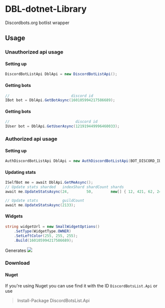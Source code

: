 # DBL-dotnet-Library
Discordbots.org botlist wrapper

## Usage
### Unauthorized api usage
#### Setting up
```cs
DiscordBotListApi DblApi = new DiscordBotListApi();
```

#### Getting bots
```cs
//                            discord id
IBot bot = DblApi.GetBotAsync(160105994217586689);
```

#### Getting bots
```cs
//                              discord id
IUser bot = DblApi.GetUserAsync(121919449996460033);
```

### Authorized api usage
#### Setting up
```cs
AuthDiscordBotListApi DblApi = new AuthDiscordBotListApi(BOT_DISCORD_ID, YOUR_TOKEN);
```

#### Updating stats
```cs
ISelfBot me = await DblApi.GetMeAsync();
// Update stats sharded   indexShard shardCount shards
await me.UpdateStatsAsync(24,        50,        new[] { 12, 421, 62, 241, 524, 534 });

// Update stats           guildCount
await me.UpdateStatsAsync(2133);
```

#### Widgets
```cs
string widgetUrl = new SmallWidgetOptions()
	.SetType(WidgetType.OWNER)
	.SetLeftColor(255, 255, 255);
	.Build(160105994217586689);
```

Generates ![](https://discordbots.org/api/widget/status/160105994217586689.svg?leftcolor=FFFFFF)

### Download
#### Nuget
If you're using Nuget you can use find it with the ID `DiscordBotsList.Api` or use
> Install-Package DiscordBotsList.Api
